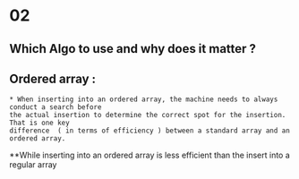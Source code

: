 # 02

## Which Algo to use and why does it matter ?

## Ordered array :

	* When inserting into an ordered array, the machine needs to always conduct a search before
	the actual insertion to determine the correct spot for the insertion. That is one key
	difference  ( in terms of efficiency ) between a standard array and an ordered array.


**While inserting into an ordered array is less efficient than the insert into a regular array 